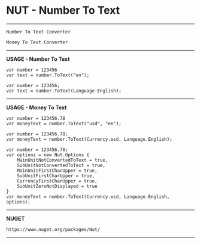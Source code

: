 NUT - Number To Text
==================

****

    Number To Text Converter 
    
    Money To Text Converter


----------


**USAGE - Number To Text**

    var number = 123456
    var text = number.ToText("en");
    
    var number = 123456;
    var text = number.ToText(Language.English);


----------

**USAGE - Money To Text**

    var number = 123456.78
    var moneyText = number.ToText("usd", "en");
    
    var number = 123456.78;
    var moneyText = number.ToText(Currency.usd, Language.English);

	var number = 123456.78;
	var options = new Nut.Options {
		MainUnitNotConvertedToText = true,
		SubUnitNotConvertedToText = true,
		MainUnitFirstCharUpper = true,
		SubUnitFirstCharUpper = true,
		CurrencyFirstCharUpper = true,
		SubUnitZeroNotDisplayed = true
	}
    var moneyText = number.ToText(Currency.usd, Language.English, options);


----------

**NUGET**

    https://www.nuget.org/packages/Nut/


----------


